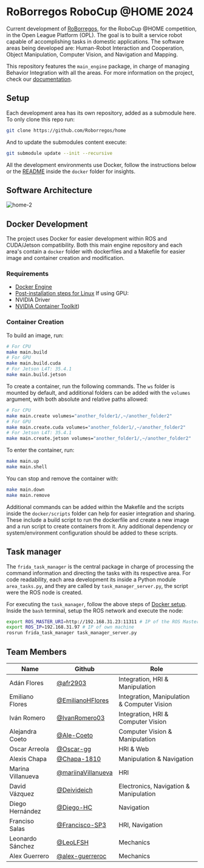 # RoBorregos RoboCup @HOME 2024

Current development of [RoBorregos](www.roborregos.com), for the RoboCup @HOME competition, in the Open League Platform (OPL). The goal is to built a service robot capable of accomplishing tasks in domestic applications. The software areas being developed are: Human-Robot Interaction and Cooperation, Object Manipulation, Computer Vision, and Navigation and Mapping.

This repository features the `main_engine` package, in charge of managing Behavior Integration with all the areas.
For more information on the project, check our [documentation](https://docs.rbrgs.com/home/).

## Setup

Each development area has its own repository, added as a submodule here. To only clone this repo run:

```bash
git clone https://github.com/Roborregos/home
```

And to update the submodules content execute:

```bash
git submodule update --init --recursive
```

All the development environments use Docker, follow the instructions below or the [README](docker/README.md) inside the `docker` folder for insights.

## Software Architecture

![home-2](https://github.com/RoBorregos/home/assets/25570636/ea6f9551-27c7-4b4e-8fcb-8733a6eb7284)

## Docker Development
The project uses Docker for easier development within ROS and CUDA/Jetson compatibility. Both this main engine repository and each area's contain a `docker` folder with dockerfiles and a Makefile for easier image and container creation and modification. 
### Requirements

- [Docker Engine](https://docs.docker.com/engine/install/ubuntu/#install-using-the-repository)
- [Post-installation steps for Linux](https://docs.docker.com/engine/install/linux-postinstall/)
If using GPU:
- NVIDIA Driver 
- [NVIDIA Container Toolkit](https://docs.nvidia.com/datacenter/cloud-native/container-toolkit/latest/index.html))
### Container Creation
To build an image, run:

```bash
# For CPU
make main.build
# For GPU
make main.build.cuda
# For Jetson L4T: 35.4.1
make main.build.jetson
```
To create a container, run the following commands. The `ws` folder is mounted by default, and additional folders can be added with the `volumes` argument, with both absolute and relative paths allowed:

```bash
# For CPU
make main.create volumes="another_folder1/,~/another_folder2"
# For GPU
make main.create.cuda volumes="another_folder1/,~/another_folder2"
# For Jetson L4T: 35.4.1
make main.create.jetson volumes="another_folder1/,~/another_folder2"
```

To enter the container, run:

```bash
make main.up
make main.shell
```

You can stop and remove the container with:

```bash
make main.down
make main.remove
```

Additional commands can be added within the Makefile and the scripts inside the `docker/scripts` folder can help for easier integration and sharing. These include a build script to run the dockerfile and create a new image and a run script to create containers from it. Any additional dependency or system/environment configuration should be added to these scripts.

## Task manager

The `frida_task_manager` is the central package in charge of processing the command information and directing the tasks with its respective area. For code readability, each area development its inside a Python module `area_tasks.py`, and they are called by `task_manager_server.py`, the script were the ROS node is created.

For executing the `task_manager`, follow the above steps of [Docker setup](#Docker%20Development). Inside the `bash` terminal, setup the ROS network and execute the node:
```bash
export ROS_MASTER_URI=http://192.168.31.23:11311 # IP of the ROS Master (if master is in another machine)
export ROS_IP=192.168.31.97 # IP of own machine
rosrun frida_task_manager task_manager_server.py
```

## Team Members

| Name                    | Github                                                       | Role      |
| ----------------------- | ------------------------------------------------------------------- | ------------------------------------------------------------ |
| Adán Flores | [@afr2903](https://github.com/afr2903) | Integration, HRI & Manipulation |
| Emiliano Flores | [@EmilianoHFlores](https://github.com/EmilianoHFlores) | Integration, Manipulation & Computer Vision |
| Iván Romero | [@IvanRomero03](https://github.com/IvanRomero03) | Integration, HRI & Computer Vision |
| Alejandra Coeto | [@Ale-Coeto](https://github.com/Ale-Coeto) | Computer Vision & Manipulation |
| Oscar Arreola | [@Oscar-gg](https://github.com/Oscar-gg) | HRI & Web |
| Alexis Chapa | [@Chapa-1810](https://github.com/Chapa-1810) | Manipulation & Navigation |
| Marina Villanueva | [@mariinaVillanueva](https://github.com/mariinaVillanueva) | HRI |
| David Vázquez | [@Deivideich](https://github.com/Deivideich) | Electronics, Navigation & Manipulation | 
| Diego Hernández | [@Diego-HC](https://github.com/Diego-HC) | Navigation |
| Franciso Salas | [@Francisco-SP3](http://github.com/Francisco-SP3) | HRI, Navigation |
| Leonardo Sánchez | [@LeoLFSH](https://github.com/LeoLFSH) | Mechanics |
| Alex Guerrero | [@alex-guerreroc](https://github.com/alex-guerreroc) | Mechanics |
